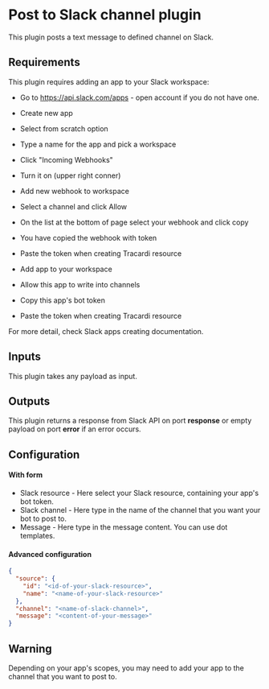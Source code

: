 # Post to Slack channel plugin

This plugin posts a text message to defined channel on Slack.

## Requirements
This plugin requires adding an app to your Slack workspace:
 
- Go to https://api.slack.com/apps - open account if you do not have one.
- Create new app
- Select from scratch option
- Type a name for the app and pick a workspace
- Click "Incoming Webhooks"
- Turn it on (upper right conner)
- Add new webhook to workspace
- Select a channel and click Allow
- On the list at the bottom of page select your webhook and click copy
- You have copied the webhook with token 
- Paste the token when creating Tracardi resource

- Add app to your workspace
- Allow this app to write into channels
- Copy this app's bot token
- Paste the token when creating Tracardi resource

For more detail, check Slack apps creating documentation.

## Inputs
This plugin takes any payload as input.

## Outputs
This plugin returns a response from Slack API on port **response** or empty payload
on port **error** if an error occurs.

## Configuration

#### With form
- Slack resource - Here select your Slack resource, containing your app's bot token.
- Slack channel - Here type in the name of the channel that you want your bot to post to.
- Message - Here type in the message content. You can use dot templates.

#### Advanced configuration
```json
{
  "source": {
    "id": "<id-of-your-slack-resource>",
    "name": "<name-of-your-slack-resource>"
  },
  "channel": "<name-of-slack-channel>",
  "message": "<content-of-your-message>"
}
```

## Warning
Depending on your app's scopes, you may need to add your app to the channel that
you want to post to.